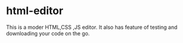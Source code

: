 # html-editor

This is a moder HTML,CSS ,JS editor.
It also has feature of testing and downloading your code on the go.
